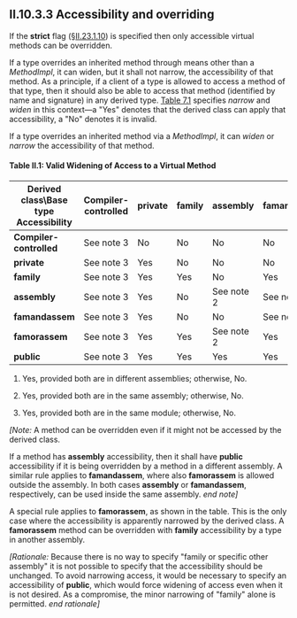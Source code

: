 ## II.10.3.3 Accessibility and overriding

If the **strict** flag (§[II.23.1.10](ii.23.1.10-flags-for-methods-methodattributes.md)) is specified then only accessible virtual methods can be overridden.

If a type overrides an inherited method through means other than a _MethodImpl_, it can widen, but it shall not narrow, the accessibility of that method. As a principle, if a client of a type is allowed to access a method of that type, then it should also be able to access that method (identified by name and signature) in any derived type. [Table 7.1](#todo-missing-hyperlink) specifies *narrow* and *widen* in this context&mdash;a "Yes" denotes that the derived class can apply that accessibility, a "No" denotes it is invalid.

If a type overrides an inherited method via a _MethodImpl_, it can *widen* or *narrow* the accessibility of that method.

#### Table II.1: Valid Widening of Access to a Virtual Method

 | Derived class\Base type Accessibility | Compiler-controlled | private | family | assembly | famandassem | famorassem | public
 | ---- | ---- | ---- | ---- | ---- | ---- | ---- | ----
 | **Compiler-controlled** | See note 3 | No | No | No | No | No | No
 | **private** | See note 3 | Yes | No | No | No | No | No
 | **family** | See note 3 | Yes | Yes | No | Yes | See note 1 | No
 | **assembly** | See note 3 | Yes | No | See note 2 | See note 2 | No | No
 | **famandassem** | See note 3 | Yes | No | No | See note 2 | No | No
 | **famorassem** | See note 3 | Yes | Yes | See note 2 | Yes | Yes | No
 | **public** | See note 3 | Yes | Yes | Yes | Yes | Yes | Yes

 1. Yes, provided both are in different assemblies; otherwise, No.

 2. Yes, provided both are in the same assembly; otherwise, No.

 3. Yes, provided both are in the same module; otherwise, No.

_[Note:_ A method can be overridden even if it might not be accessed by the derived class.

If a method has **assembly** accessibility, then it shall have **public** accessibility if it is being overridden by a method in a different assembly. A similar rule applies to **famandassem**, where also **famorassem** is allowed outside the assembly. In both cases **assembly** or **famandassem**, respectively, can be used inside the same assembly. _end note]_

A special rule applies to **famorassem**, as shown in the table. This is the only case where the accessibility is apparently narrowed by the derived class. A **famorassem** method can be overridden with **family** accessibility by a type in another assembly.

_[Rationale:_ Because there is no way to specify "family or specific other assembly" it is not possible to specify that the accessibility should be unchanged. To avoid narrowing access, it would be necessary to specify an accessibility of **public**, which would force widening of access even when it is not desired. As a compromise, the minor narrowing of "family" alone is permitted. _end rationale]_
